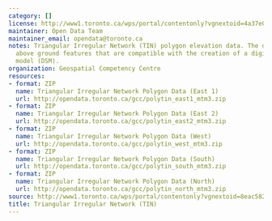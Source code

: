 ```yaml
---
category: []
license: http://www1.toronto.ca/wps/portal/contentonly?vgnextoid=4a37e03bb8d1e310VgnVCM10000071d60f89RCRD
maintainer: Open Data Team
maintainer_email: opendata@toronto.ca
notes: Triangular Irregular Network (TIN) polygon elevation data. The data includes
  above ground features that are compatible with the creation of a digital surface
  model (DSM).
organization: Geospatial Competency Centre
resources:
- format: ZIP
  name: Triangular Irregular Network Polygon Data (East 1)
  url: http://opendata.toronto.ca/gcc/polytin_east1_mtm3.zip
- format: ZIP
  name: Triangular Irregular Network Polygon Data (East 2)
  url: http://opendata.toronto.ca/gcc/polytin_east2_mtm3.zip
- format: ZIP
  name: Triangular Irregular Network Polygon Data (West)
  url: http://opendata.toronto.ca/gcc/polytin_west_mtm3.zip
- format: ZIP
  name: Triangular Irregular Network Polygon Data (South)
  url: http://opendata.toronto.ca/gcc/polytin_south_mtm3.zip
- format: ZIP
  name: Triangular Irregular Network Polygon Data (North)
  url: http://opendata.toronto.ca/gcc/polytin_north_mtm3.zip
source: http://www1.toronto.ca/wps/portal/contentonly?vgnextoid=8eac582540a31510VgnVCM10000071d60f89RCRD&vgnextchannel=1a66e03bb8d1e310VgnVCM10000071d60f89RCRD
title: Triangular Irregular Network (TIN)
---
```

